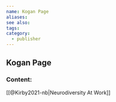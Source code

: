 ```yaml
---
name: Kogan Page
aliases:
see also:
tags:
category:
  - publisher
---
```


## Kogan Page

### Content:
[[@Kirby2021-nb|Neurodiversity At Work]]